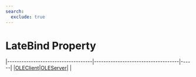 ```yaml
---
search:
  exclude: true
---
```


<h1 class="heading"><span class="name">LateBind Property</span></h1>

|------------------------------------|------------------------------------|------|
|[OLEClient](../objects/oleclient.md)|[OLEServer](../objects/oleserver.md)|&nbsp;|
